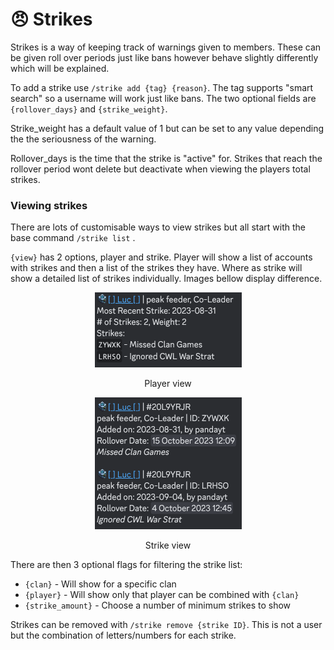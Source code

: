 # 😠 Strikes

Strikes is a way of keeping track of warnings given to members. These can be given roll over periods just like bans however behave slightly differently which will be explained.

To add a strike use `/strike add {tag} {reason}`. The tag supports "smart search" so a username will work just like bans. The two optional fields are `{rollover_days}` and `{strike_weight}`.&#x20;

Strike\_weight has a default value of 1 but can be set to any value depending the the seriousness of the warning.&#x20;

Rollover\_days is the time that the strike is "active" for. Strikes that reach the rollover period wont delete but deactivate when viewing the players total strikes.

### Viewing strikes

There are lots of customisable ways to view strikes but all start with the base command `/strike list` .

`{view}` has 2 options, player and strike. Player will show a list of accounts with strikes and then a list of the strikes they have. Where as strike will show a detailed list of strikes individually. Images bellow display difference.

<div align="center">

<figure><img src="../.gitbook/assets/Screenshot 2023-09-05 at 17.07.59 (1).png" alt="" width="235"><figcaption><p>Player view</p></figcaption></figure>

 

<figure><img src="../.gitbook/assets/Screenshot 2023-09-05 at 17.08.41.png" alt="" width="235"><figcaption><p>Strike view</p></figcaption></figure>

</div>

There are then 3 optional flags for filtering the strike list:

* `{clan}` - Will show for a specific clan
* `{player}` - Will show only that player can be combined with `{clan}`
* `{strike_amount}` - Choose a number of minimum strikes to show

Strikes can be removed with `/strike remove {strike ID}`. This is not a user but the combination of letters/numbers for each strike.


